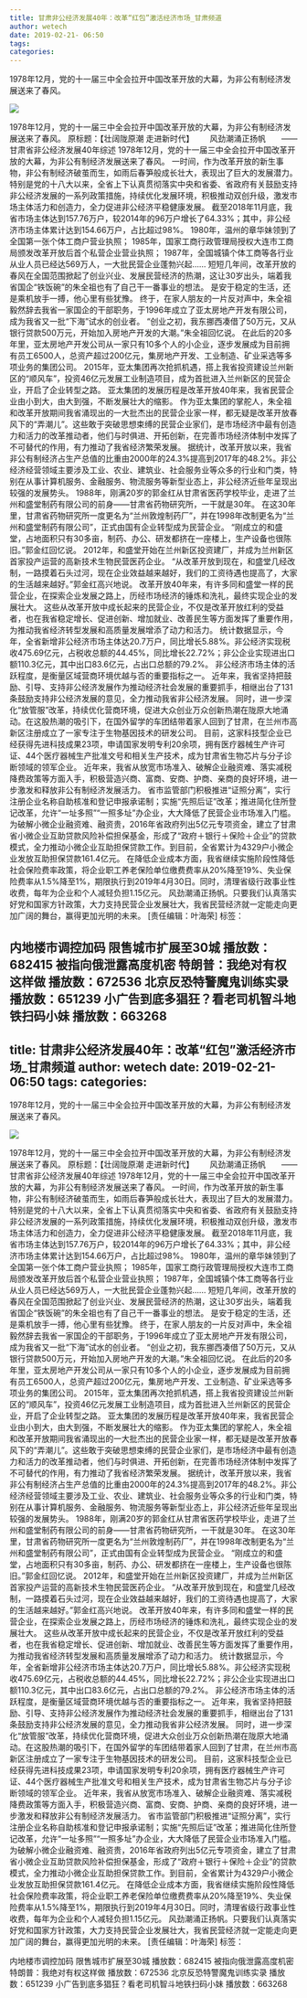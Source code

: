 ```yaml
---
title: 甘肃非公经济发展40年：改革“红包”激活经济市场_甘肃频道
author: wetech
date: 2019-02-21- 06:50
tags: 
categories: 
---
```

1978年12月，党的十一届三中全会拉开中国改革开放的大幕，为非公有制经济发展送来了春风。
<!-- more -->
                
<img align="center" border="0" src="http://p2.ifengimg.com/a/2016/0810/204c433878d5cf9size1_w16_h16.png" />
                
                
            
1978年12月，党的十一届三中全会拉开中国改革开放的大幕，为非公有制经济发展送来了春风。
原标题：【壮阔陇原潮 走进新时代】
      风劲潮涌正扬帆
      ——甘肃省非公经济发展40年综述
1978年12月，党的十一届三中全会拉开中国改革开放的大幕，为非公有制经济发展送来了春风。
一时间，作为改革开放的新生事物，非公有制经济破茧而生，如雨后春笋般成长壮大，表现出了巨大的发展潜力。
特别是党的十八大以来，全省上下认真贯彻落实中央和省委、省政府有关鼓励支持非公经济发展的一系列政策措施，持续优化发展环境，积极推动双创升级，激发市场主体活力和创造力，全力促进非公经济平稳健康发展。
截至2018年11月底，我省市场主体达到157.76万户，较2014年的96万户增长了64.33%；其中，非公经济市场主体累计达到154.66万户，占比超过98%。
1980年，温州的章华妹领到了全国第一张个体工商户营业执照；
1985年，国家工商行政管理局授权大连市工商局颁发改革开放后首个私营企业营业执照；
1987年，全国城镇个体工商等各行业从业人员已经达569万人，一大批民营企业蓬勃兴起……
短短几年间，改革开放的春风在全国范围掀起了创业兴业、发展民营经济的热潮，这让30岁出头，端着我省国企“铁饭碗”的朱全祖也有了自己干一番事业的想法。
是安于稳定的生活，还是乘机放手一搏，他心里有些犹豫。
终于，在家人朋友的一片反对声中，朱全祖毅然辞去我省一家国企的干部职务，于1996年成立了亚太房地产开发有限公司，成为我省又一批“下海”试水的创业者。
“创业之初，我东挪西凑借了50万元，又从银行贷款500万元，开始加入房地产开发的大潮。”朱全祖回忆说。
在此后的20多年里，亚太房地产开发公司从一家只有10多个人的小企业，逐步发展成为目前拥有员工6500人，总资产超过200亿元，集房地产开发、工业制造、矿业采选等多项业务的集团公司。
2015年，亚太集团再次抢抓机遇，搭上我省投资建设兰州新区的“顺风车”，投资46亿元发展工业制造项目，成为首批进入兰州新区的民营企业，开启了企业转型之路。
亚太集团的发展历程是改革开放40年来，我省民营企业由小到大，由大到强，不断发展壮大的缩影。
作为亚太集团的掌舵人，朱全祖和改革开放期间我省涌现出的一大批杰出的民营企业家一样，都无疑是改革开放春风下的“弄潮儿”。这些敢于突破思想束缚的民营企业家们，是市场经济中最有创造力和活力的改革推动者，他们与时俱进、开拓创新，在完善市场经济体制中发挥了不可替代的作用，有力推动了我省经济繁荣发展。
据统计，改革开放以来，我省非公有制经济占生产总值的比重由2000年的24.3%提高到2017年的48.2%。非公经济经营领域主要涉及工业、农业、建筑业、社会服务业等众多的行业和门类，特别在从事计算机服务、金融服务、物流服务等新型业态上，非公经济近些年呈现出较强的发展势头。
1988年，刚满20岁的郭金红从甘肃省医药学校毕业，走进了兰州和盛堂制药有限公司的前身——甘肃省药物研究所，一干就是30年。
在这30年里，甘肃省药物研究所一度更名为“兰州敦煌制药厂”，并在1998年改制更名为“兰州和盛堂制药有限公司”，正式由国有企业转型成为民营企业。
“刚成立的和盛堂，占地面积只有30多亩，制药、办公、研发都挤在一座楼上，生产设备也很陈旧。”郭金红回忆说。
2012年，和盛堂开始在兰州新区投资建厂，并成为兰州新区首家投产运营的高新技术生物民营医药企业。
“从改革开放到现在，和盛堂几经改制，一路摸着石头过河，现在企业效益越来越好，我们的工资待遇也提高了，大家的生活越来越好。”郭金红高兴地说。
改革开放40年来，有许多同和盛堂一样的民营企业，在探索企业发展之路上，历经市场经济的锤炼和洗礼，最终实现企业的发展壮大。
这些从改革开放中成长起来的民营企业，不仅是改革开放红利的受益者，也在我省稳定增长、促进创新、增加就业、改善民生等方面发挥了重要作用，为推动我省经济转型发展和高质量发展增添了动力和活力。
统计数据显示，今年，全省新增非公经济市场主体达20.7万户，同比增长5.88%。非公经济实现税收475.69亿元，占税收总额的44.45%，同比增长22.72%；非公企业实现进出口额110.3亿元，其中出口83.6亿元，占出口总额的79.2%。
非公经济市场主体的活跃程度，是衡量区域营商环境优越与否的重要指标之一。
近年来，我省坚持把鼓励、引导、支持非公经济发展作为推动经济社会发展的重要抓手，相继出台了131条鼓励支持非公经济发展的意见，全力推动我省非公经济发展。
同时，进一步深化“放管服”改革，持续优化营商环境，促进大众创业万众创新热潮在陇原大地涌动。在这股热潮的吸引下，在国外留学的车团结带着家人回到了甘肃，在兰州市高新区注册成立了一家专注于生物基因技术的研发公司。
目前，这家科技型企业已经获得先进科技成果23项，申请国家发明专利20余项，拥有医疗器械生产许可证、44个医疗器械生产批准文号和相关生产技术，成为甘肃省生物芯片与分子诊断领域的领军企业。
近年来，我省从放宽市场准入、破解企业融资难、落实减税降费政策等方面入手，积极营造兴商、富商、安商、护商、亲商的良好环境，进一步激发和释放非公有制经济发展活力。
省市监管部门积极推进“证照分离”，实行注册企业名称自助核准和登记申报承诺制；实施“先照后证”改革；推进简化住所登记改革，允许“一址多照”“一照多址”办企业，大大降低了民营企业市场准入门槛。
为破解小微企业融资难、融资贵，2016年省政府列出5亿元专项资金，建立了甘肃省小微企业互助贷款风险补偿担保基金，形成了“政府＋银行＋保险＋企业”的贷款模式，全力推动小微企业互助担保贷款工作。到目前，全省累计为4329户小微企业发放互助担保贷款161.4亿元。
在降低企业成本方面，我省继续实施阶段性降低社会保险费率政策，将企业职工养老保险单位缴费费率从20%降至19%、失业保险费率从1.5%降至1%，期限执行到2019年4月30日。同时，清理省级行政事业性收费，每年为企业和个人减轻负担1.15亿元。
风劲潮涌正扬帆。只要我们认真落实好党和国家方针政策，大力支持民营企业发展壮大，我省民营经济就一定能走向更加广阔的舞台，赢得更加光明的未来。
[责任编辑：叶海荣]
标签：
 
 
             
内地楼市调控加码 限售城市扩展至30城
播放数：682415
被指向俄泄露高度机密 特朗普：我绝对有权这样做
播放数：672536
北京反恐特警魔鬼训练实录
播放数：651239
小广告到底多猖狂？看老司机智斗地铁扫码小妹
播放数：663268
---
title: 甘肃非公经济发展40年：改革“红包”激活经济市场_甘肃频道
author: wetech
date: 2019-02-21- 06:50
tags: 
categories: 
---
1978年12月，党的十一届三中全会拉开中国改革开放的大幕，为非公有制经济发展送来了春风。
<!-- more -->
                
<img align="center" border="0" src="http://p2.ifengimg.com/a/2016/0810/204c433878d5cf9size1_w16_h16.png" />
                
                
            
1978年12月，党的十一届三中全会拉开中国改革开放的大幕，为非公有制经济发展送来了春风。
原标题：【壮阔陇原潮 走进新时代】
      风劲潮涌正扬帆
      ——甘肃省非公经济发展40年综述
1978年12月，党的十一届三中全会拉开中国改革开放的大幕，为非公有制经济发展送来了春风。
一时间，作为改革开放的新生事物，非公有制经济破茧而生，如雨后春笋般成长壮大，表现出了巨大的发展潜力。
特别是党的十八大以来，全省上下认真贯彻落实中央和省委、省政府有关鼓励支持非公经济发展的一系列政策措施，持续优化发展环境，积极推动双创升级，激发市场主体活力和创造力，全力促进非公经济平稳健康发展。
截至2018年11月底，我省市场主体达到157.76万户，较2014年的96万户增长了64.33%；其中，非公经济市场主体累计达到154.66万户，占比超过98%。
1980年，温州的章华妹领到了全国第一张个体工商户营业执照；
1985年，国家工商行政管理局授权大连市工商局颁发改革开放后首个私营企业营业执照；
1987年，全国城镇个体工商等各行业从业人员已经达569万人，一大批民营企业蓬勃兴起……
短短几年间，改革开放的春风在全国范围掀起了创业兴业、发展民营经济的热潮，这让30岁出头，端着我省国企“铁饭碗”的朱全祖也有了自己干一番事业的想法。
是安于稳定的生活，还是乘机放手一搏，他心里有些犹豫。
终于，在家人朋友的一片反对声中，朱全祖毅然辞去我省一家国企的干部职务，于1996年成立了亚太房地产开发有限公司，成为我省又一批“下海”试水的创业者。
“创业之初，我东挪西凑借了50万元，又从银行贷款500万元，开始加入房地产开发的大潮。”朱全祖回忆说。
在此后的20多年里，亚太房地产开发公司从一家只有10多个人的小企业，逐步发展成为目前拥有员工6500人，总资产超过200亿元，集房地产开发、工业制造、矿业采选等多项业务的集团公司。
2015年，亚太集团再次抢抓机遇，搭上我省投资建设兰州新区的“顺风车”，投资46亿元发展工业制造项目，成为首批进入兰州新区的民营企业，开启了企业转型之路。
亚太集团的发展历程是改革开放40年来，我省民营企业由小到大，由大到强，不断发展壮大的缩影。
作为亚太集团的掌舵人，朱全祖和改革开放期间我省涌现出的一大批杰出的民营企业家一样，都无疑是改革开放春风下的“弄潮儿”。这些敢于突破思想束缚的民营企业家们，是市场经济中最有创造力和活力的改革推动者，他们与时俱进、开拓创新，在完善市场经济体制中发挥了不可替代的作用，有力推动了我省经济繁荣发展。
据统计，改革开放以来，我省非公有制经济占生产总值的比重由2000年的24.3%提高到2017年的48.2%。非公经济经营领域主要涉及工业、农业、建筑业、社会服务业等众多的行业和门类，特别在从事计算机服务、金融服务、物流服务等新型业态上，非公经济近些年呈现出较强的发展势头。
1988年，刚满20岁的郭金红从甘肃省医药学校毕业，走进了兰州和盛堂制药有限公司的前身——甘肃省药物研究所，一干就是30年。
在这30年里，甘肃省药物研究所一度更名为“兰州敦煌制药厂”，并在1998年改制更名为“兰州和盛堂制药有限公司”，正式由国有企业转型成为民营企业。
“刚成立的和盛堂，占地面积只有30多亩，制药、办公、研发都挤在一座楼上，生产设备也很陈旧。”郭金红回忆说。
2012年，和盛堂开始在兰州新区投资建厂，并成为兰州新区首家投产运营的高新技术生物民营医药企业。
“从改革开放到现在，和盛堂几经改制，一路摸着石头过河，现在企业效益越来越好，我们的工资待遇也提高了，大家的生活越来越好。”郭金红高兴地说。
改革开放40年来，有许多同和盛堂一样的民营企业，在探索企业发展之路上，历经市场经济的锤炼和洗礼，最终实现企业的发展壮大。
这些从改革开放中成长起来的民营企业，不仅是改革开放红利的受益者，也在我省稳定增长、促进创新、增加就业、改善民生等方面发挥了重要作用，为推动我省经济转型发展和高质量发展增添了动力和活力。
统计数据显示，今年，全省新增非公经济市场主体达20.7万户，同比增长5.88%。非公经济实现税收475.69亿元，占税收总额的44.45%，同比增长22.72%；非公企业实现进出口额110.3亿元，其中出口83.6亿元，占出口总额的79.2%。
非公经济市场主体的活跃程度，是衡量区域营商环境优越与否的重要指标之一。
近年来，我省坚持把鼓励、引导、支持非公经济发展作为推动经济社会发展的重要抓手，相继出台了131条鼓励支持非公经济发展的意见，全力推动我省非公经济发展。
同时，进一步深化“放管服”改革，持续优化营商环境，促进大众创业万众创新热潮在陇原大地涌动。在这股热潮的吸引下，在国外留学的车团结带着家人回到了甘肃，在兰州市高新区注册成立了一家专注于生物基因技术的研发公司。
目前，这家科技型企业已经获得先进科技成果23项，申请国家发明专利20余项，拥有医疗器械生产许可证、44个医疗器械生产批准文号和相关生产技术，成为甘肃省生物芯片与分子诊断领域的领军企业。
近年来，我省从放宽市场准入、破解企业融资难、落实减税降费政策等方面入手，积极营造兴商、富商、安商、护商、亲商的良好环境，进一步激发和释放非公有制经济发展活力。
省市监管部门积极推进“证照分离”，实行注册企业名称自助核准和登记申报承诺制；实施“先照后证”改革；推进简化住所登记改革，允许“一址多照”“一照多址”办企业，大大降低了民营企业市场准入门槛。
为破解小微企业融资难、融资贵，2016年省政府列出5亿元专项资金，建立了甘肃省小微企业互助贷款风险补偿担保基金，形成了“政府＋银行＋保险＋企业”的贷款模式，全力推动小微企业互助担保贷款工作。到目前，全省累计为4329户小微企业发放互助担保贷款161.4亿元。
在降低企业成本方面，我省继续实施阶段性降低社会保险费率政策，将企业职工养老保险单位缴费费率从20%降至19%、失业保险费率从1.5%降至1%，期限执行到2019年4月30日。同时，清理省级行政事业性收费，每年为企业和个人减轻负担1.15亿元。
风劲潮涌正扬帆。只要我们认真落实好党和国家方针政策，大力支持民营企业发展壮大，我省民营经济就一定能走向更加广阔的舞台，赢得更加光明的未来。
[责任编辑：叶海荣]
标签：
 
 
             
内地楼市调控加码 限售城市扩展至30城
播放数：682415
被指向俄泄露高度机密 特朗普：我绝对有权这样做
播放数：672536
北京反恐特警魔鬼训练实录
播放数：651239
小广告到底多猖狂？看老司机智斗地铁扫码小妹
播放数：663268
